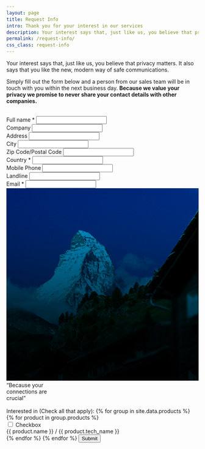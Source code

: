 ```yaml
---
layout: page
title: Request Info
intro: Thank you for your interest in our services
description: Your interest says that, just like us, you believe that privacy matters.
permalink: /request-info/
css_class: request-info
---
```


<section class="request-info">
	<div class="container">
		<div class="row">
			<div class="col-xs-12">
				<p class="lead">Your interest says that, just like us, you believe that privacy matters. It also says that you like the new, modern way of safe communications.</p>
			</div>
		</div>
		<div id="contact">
			<div class="row">
				<form role="form" method="post" action="request-info/contact.php" name="contactform" id="contactform">
					<div class="col-xs-12">
						<p>Simply fill out the form below and a person from our sales team will be in touch with you within the next business day.  <strong>Because we value your privacy we promise to never share your contact details with other companies.</strong></p>
						<br>
					</div>
					<div class="col-sm-6">
						<div class="form-group">
							<label for="name">Full name <span class="text-danger">*</span></label>
							<input type="text" class="form-control" id="name">
						</div>
						<div class="form-group">
							<label for="company">Company</label>
							<input type="text" class="form-control" id="company">
						</div>
						<div class="form-group">
							<label for="address">Address</label>
							<input type="text" class="form-control" id="address">
						</div>
						<div class="form-group">
							<label for="city">City</label>
							<input type="text" class="form-control" id="city">
						</div>
						<div class="form-group">
							<label for="zip">Zip Code/Postal Code</label>
							<input type="text" class="form-control" id="zip">
						</div>
						<div class="form-group">
							<label for="country">Country <span class="text-danger">*</span></label>
							<input type="text" class="form-control" id="country">
						</div>
						<div class="form-group">
							<label for="mobile">Mobile Phone</label>
							<input type="text" class="form-control" id="mobile">
						</div>
						<div class="form-group">
							<label for="landline">Landline</label>
							<input type="text" class="form-control" id="landline">
						</div>
						<div class="form-group">
							<label for="email">Email <span class="text-danger">*</span></label>
							<input type="email" class="form-control" id="email">
						</div>
					</div>
					<div class="col-sm-6">
						<div class="inspiring-photo hidden-xs">
							<img src="/assets/img/matterhorn2.jpg" class="img-responsive" width="555" alt="matterhorn2">
							<div class="inspiring-photo-words text-center belief">
								“Because your <br>connections are <br>crucial”
							</div>
						</div>
						<br class="hidden-xs">
						<label for="interested">Interested in (Check all that apply):</label>
						{% for group in site.data.products %}
							{% for product in group.products %}
								<div class="checkbox">
									<input type="checkbox" value="" id="option{{ product.id }}" data-value="{{ product.name }} / {{ product.tech_name }}" />
									<label for="option{{ product.id }}"><span class="sr-only">Checkbox</span></label>
									<div class="checkbox-label">{{ product.name }} / {{ product.tech_name }}</div>
								</div>
							{% endfor %}
						{% endfor %}
						<button type="submit" class="btn btn-lg btn-primary btn-with-icon" id="submit">
							<div class="btn-label">Submit</div>
							<div class="btn-icon"><span class="icon icon-hand-touch-3"></span></div>
						</button>
					</div>
				</form>
				<div class="col-xs-12">
					<div id="message"></div>
				</div>
			</div>
		</div><!-- END: #contact -->
	</div>
</section><!-- END: .request-info -->
